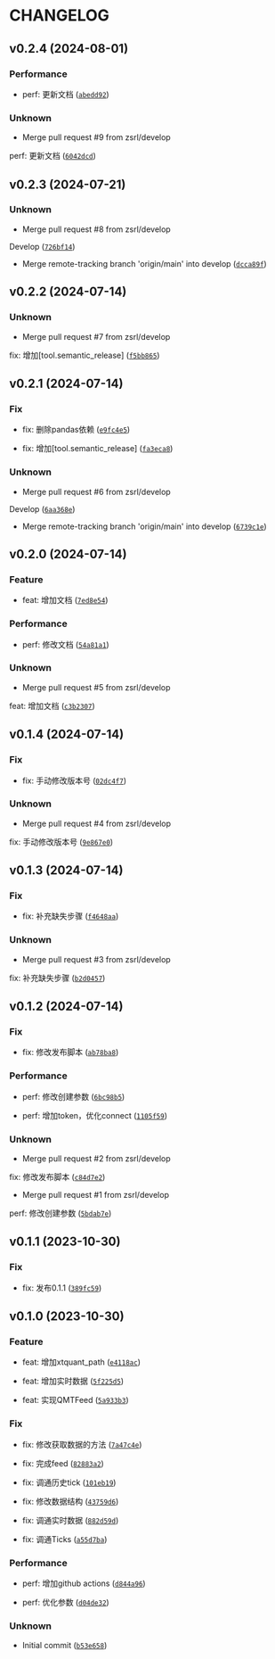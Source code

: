 # CHANGELOG

## v0.2.4 (2024-08-01)

### Performance

* perf: 更新文档 ([`abedd92`](https://github.com/zsrl/bt-qmt-store/commit/abedd92868018b8b0438c97a32b342872ba62f38))

### Unknown

* Merge pull request #9 from zsrl/develop

perf: 更新文档 ([`6042dcd`](https://github.com/zsrl/bt-qmt-store/commit/6042dcd7f0df8cb26b5dafffc2868ad89643a4e7))

## v0.2.3 (2024-07-21)

### Unknown

* Merge pull request #8 from zsrl/develop

Develop ([`726bf14`](https://github.com/zsrl/bt-qmt-store/commit/726bf1429d99a78a56762b78823579576a5bbc2b))

* Merge remote-tracking branch &#39;origin/main&#39; into develop ([`dcca89f`](https://github.com/zsrl/bt-qmt-store/commit/dcca89ffdae7d59d38ce5cfe1d0caabe60e8e527))

## v0.2.2 (2024-07-14)

### Unknown

* Merge pull request #7 from zsrl/develop

fix: 增加[tool.semantic_release] ([`f5bb865`](https://github.com/zsrl/bt-qmt-store/commit/f5bb865cb8f03a9da270dde6fc116121f919f3d6))

## v0.2.1 (2024-07-14)

### Fix

* fix: 删除pandas依赖 ([`e9fc4e5`](https://github.com/zsrl/bt-qmt-store/commit/e9fc4e5dcf14b69500bcd17462648b7ee1458473))

* fix: 增加[tool.semantic_release] ([`fa3eca8`](https://github.com/zsrl/bt-qmt-store/commit/fa3eca816ac9ef724f45f176da2ec13bd7bcfc43))

### Unknown

* Merge pull request #6 from zsrl/develop

Develop ([`6aa368e`](https://github.com/zsrl/bt-qmt-store/commit/6aa368e15a00f674a7f8937c6220746dba97c211))

* Merge remote-tracking branch &#39;origin/main&#39; into develop ([`6739c1e`](https://github.com/zsrl/bt-qmt-store/commit/6739c1e62b95abb9c99cbdc70b1dab63fdf0eabb))

## v0.2.0 (2024-07-14)

### Feature

* feat: 增加文档 ([`7ed8e54`](https://github.com/zsrl/bt-qmt-store/commit/7ed8e54a187d12d1bf0a4a498254d9fa8a9ce2a3))

### Performance

* perf: 修改文档 ([`54a81a1`](https://github.com/zsrl/bt-qmt-store/commit/54a81a1f0801faca326a6212e663483ef0f9d837))

### Unknown

* Merge pull request #5 from zsrl/develop

feat: 增加文档 ([`c3b2307`](https://github.com/zsrl/bt-qmt-store/commit/c3b2307f011ab1db2b1eee68f5492d211b5f2512))

## v0.1.4 (2024-07-14)

### Fix

* fix: 手动修改版本号 ([`02dc4f7`](https://github.com/zsrl/bt-qmt-store/commit/02dc4f74a98776fafd1d5c44e7c8f6512cdc6769))

### Unknown

* Merge pull request #4 from zsrl/develop

fix: 手动修改版本号 ([`9e867e0`](https://github.com/zsrl/bt-qmt-store/commit/9e867e09c7467bc9a344c6a5df45cd696dbcba00))

## v0.1.3 (2024-07-14)

### Fix

* fix: 补充缺失步骤 ([`f4648aa`](https://github.com/zsrl/bt-qmt-store/commit/f4648aa2d47f912f8269397ff6d326e6247a67f1))

### Unknown

* Merge pull request #3 from zsrl/develop

fix: 补充缺失步骤 ([`b2d0457`](https://github.com/zsrl/bt-qmt-store/commit/b2d0457ae4373fa38a822cc8acafde874252ac48))

## v0.1.2 (2024-07-14)

### Fix

* fix: 修改发布脚本 ([`ab78ba8`](https://github.com/zsrl/bt-qmt-store/commit/ab78ba8c2b9de98360c444a12a01af035351b2f0))

### Performance

* perf: 修改创建参数 ([`6bc98b5`](https://github.com/zsrl/bt-qmt-store/commit/6bc98b5ac1377a57426bc7da936af25c6bd974ad))

* perf: 增加token，优化connect ([`1105f59`](https://github.com/zsrl/bt-qmt-store/commit/1105f59b42df901aa249d5dac474eec9a19d0359))

### Unknown

* Merge pull request #2 from zsrl/develop

fix: 修改发布脚本 ([`c84d7e2`](https://github.com/zsrl/bt-qmt-store/commit/c84d7e24b2ea73138e5a44dd64aa0b64b5ae8624))

* Merge pull request #1 from zsrl/develop

perf: 修改创建参数 ([`5bdab7e`](https://github.com/zsrl/bt-qmt-store/commit/5bdab7e2cb5caa9405fe3b926eb8e862e3c68859))

## v0.1.1 (2023-10-30)

### Fix

* fix: 发布0.1.1 ([`389fc59`](https://github.com/zsrl/bt-qmt-store/commit/389fc59c898ac3f8281cf354018d18c9f513b881))

## v0.1.0 (2023-10-30)

### Feature

* feat: 增加xtquant_path ([`e4118ac`](https://github.com/zsrl/bt-qmt-store/commit/e4118ac7aa68d5c87a9d95dc5ee6053f58924623))

* feat: 增加实时数据 ([`5f225d5`](https://github.com/zsrl/bt-qmt-store/commit/5f225d5d16260a90ea18b8bde6a90f4d21617b77))

* feat: 实现QMTFeed ([`5a933b3`](https://github.com/zsrl/bt-qmt-store/commit/5a933b3b349d31f0fb79ebb1180d1f9605480225))

### Fix

* fix: 修改获取数据的方法 ([`7a47c4e`](https://github.com/zsrl/bt-qmt-store/commit/7a47c4e1bf4f21ed09838ef67238808a53a70e61))

* fix: 完成feed ([`82883a2`](https://github.com/zsrl/bt-qmt-store/commit/82883a245ba6ebe59e472263a03ec4e42c398a4d))

* fix: 调通历史tick ([`101eb19`](https://github.com/zsrl/bt-qmt-store/commit/101eb190457800daed4495bdac20c84741bba66f))

* fix: 修改数据结构 ([`43759d6`](https://github.com/zsrl/bt-qmt-store/commit/43759d602342472c33ca034aba6f0d165e39fad5))

* fix: 调通实时数据 ([`882d59d`](https://github.com/zsrl/bt-qmt-store/commit/882d59de44db1806a41d00bf896ed80cac5a0120))

* fix: 调通Ticks ([`a55d7ba`](https://github.com/zsrl/bt-qmt-store/commit/a55d7ba06f3e5cf7b3fbe266e90a90230efe118d))

### Performance

* perf: 增加github actions ([`d844a96`](https://github.com/zsrl/bt-qmt-store/commit/d844a969709816ebe86fcdac63ec575ddc471dc0))

* perf: 优化参数 ([`d04de32`](https://github.com/zsrl/bt-qmt-store/commit/d04de32a8dae0d0e8aec28fddecbcdae79a99ba3))

### Unknown

* Initial commit ([`b53e658`](https://github.com/zsrl/bt-qmt-store/commit/b53e65836fac07ca4f96fb1a3ea4bd5df0f44155))
